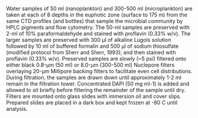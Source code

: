 Water samples of 50 ml (nanoplankton) and 300-500 ml (microplankton) are taken at each of 8 depths in the euphotic zone (surface to 175 m) from the same CTD profiles (and bottles) that sample the microbial community by HPLC pigments and flow cytometry. The 50-ml samples are preserved with 2-ml of 10% paraformaldehyde and stained with proflavin (0.33% w/v). The larger samples are preserved with 300 µl of alkaline Lugols solution followed by 10 ml of buffered formalin and 500 µl of sodium thiosulfate (modified protocol from Sherr and Sherr, 1993); and then stained with proflavin (0.33% w/v). Preserved samples are slowly (~5 psi) filtered onto either black 0.8-µm (50 ml) or 8.0-µm (300-500 ml) Nuclepore filters overlaying 20-µm Millipore backing filters to facilitate even cell distributions. During filtration, the samples are drawn down until approximately 1-2 ml remain in the filtration tower. Concentrated DAPI (50 mg ml-1) is added and allowed to sit briefly before filtering the remainder of the sample until dry. Filters are mounted onto glass slides with immersion oil and cover slips. Prepared slides are placed in a dark box and kept frozen at -80 C until analysis.
